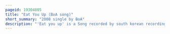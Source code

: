 ```yaml
---
pageid: 19304805
title: "Eat You Up (BoA song)"
short_summary: "2008 single by BoA"
description: "'Eat you up' is a Song recorded by south korean recording Artist Boa for her twelfth Studio and Debut English eponymous Studio Album. It was released as the lead single of the Album in Japan on 16 October 2008. The Song was written by Remee and Thomas Troelsen while Production was handled by Henrik Jonback. The Song was Boa's first Attempt into the western Market, particularly North America. Musically, the Track was described as an electronic Dance Song with Elements of R & B."
---
```


